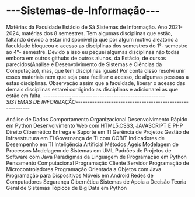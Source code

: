# ---Sistemas-de-Informação---
Matérias da Faculdade Estácio de Sá Sistemas de Informação. Ano 2021-2024, matérias dos 8 semestres. Tem algumas disciplinas que estão, 
faltando devido a estar indisponível já que por algum motivo aleatório a faculdade bloqueou o acesso as disciplinas dos semestres do 1°- 
semestre ao 4°- semestre. Devido a isso eu peguei algumas disciplinas não todas embora em outros githubs de outros alunos, da Estácio,
de cursos parecidos(Análise e Desenvolvimento de Sistemas e Ciências da Computação), mas, que tem disciplinas iguais! Por conta disso 
resolvi unir esses materiais nem que seja para facilitar o acesso, de algumas pessoas a estas disciplinas. Observação assim que a faculdade,
liberar o acesso das demais disciplinas estarei corrigindo as disciplinas e adicionarei as que estão em falta.
----------------------------------------------------*SISTEMAS DE INFORMAÇÃO*----------------------------------------------------------

Análise de Dados
Comportamento Organizacional
Desenvolvimento Rápido em Python
Desenvolvimento Web com HTML5,CSS3, JAVASCRIPT E PHP
Direito Cibernético
Entrega e Suporte em TI
Gerência de Projetos
Gestão de Infraestrutura em TI
Governança de TI com COBIT
Indicadores de Desempenho em TI
Inteligência Artificial
Métodos Ágeis
Modelagem de Processos
Modelagem de Sistemas em UML
Padrões de Projetos de Software com Java
Paradigmas da Linguagem de Programação em Python
Pensamento Computacional
Programação Cliente Servidor
Programação de Microcontroladores
Programação Orientada a Objetos com Java
Programação para Dispositivos Móveis em Android
Redes de Computadores
Segurança Cibernética
Sistemas de Apoia a Decisão
Teoria Geral de Sistemas
Tópicos de Big Data em Python
